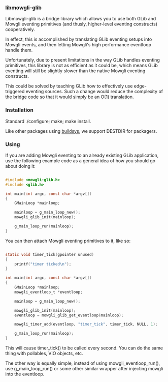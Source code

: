 ### libmowgli-glib

Libmowgli-glib is a bridge library which allows you to use both GLib and Mowgli
eventing primitives (and thusly, higher-level eventing constructs) cooperatively.

In effect, this is accomplished by translating GLib eventing setups into Mowgli
events, and then letting Mowgli's high performance eventloop handle them.

Unfortunately, due to present limitations in the way GLib handles eventing primitives,
this library is not as efficient as it could be, which means GLib eventing will
still be slightly slower than the native Mowgli eventing constructs.

This could be solved by teaching GLib how to effectively use edge-triggered
eventing sources.  Such a change would reduce the complexity of the bridge code
so that it would simply be an O(1) translation.

### Installation

Standard ./configure; make; make install.

Like other packages using [buildsys](http://github.com/Midar/buildsys), we support
DESTDIR for packagers.

### Using

If you are adding Mowgli eventing to an already existing GLib application, use the
following example code as a general idea of how you should go about doing it:

```C

#include <mowgli-glib.h>
#include <glib.h>

int main(int argc, const char *argv[])
{
	GMainLoop *mainloop;

	mainloop = g_main_loop_new();
	mowgli_glib_init(mainloop);

	g_main_loop_run(mainloop);
}

```

You can then attach Mowgli eventing primitives to it, like so:

```C

static void timer_tick(gpointer unused)
{
	printf("timer ticked\n");
}

int main(int argc, const char *argv[])
{
	GMainLoop *mainloop;
	mowgli_eventloop_t *eventloop;

	mainloop = g_main_loop_new();

	mowgli_glib_init(mainloop);
	eventloop = mowgli_glib_get_eventloop(mainloop);

	mowgli_timer_add(eventloop, "timer_tick", timer_tick, NULL, 1);

	g_main_loop_run(mainloop);
}

```

This will cause timer_tick() to be called every second.  You can do the same thing
with pollables, VIO objects, etc.

The other way is equally simple, instead of using mowgli_eventloop_run(), use
g_main_loop_run() or some other similar wrapper after injecting mowgli into the
eventloop.
